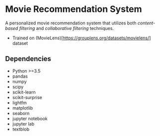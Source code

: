 # Movie Recommendation System
A personalized movie recommendation system that utilizes both _content-based filtering_
and _collaborative filtering_ techniques.

* Trained on (MovieLens)[https://grouplens.org/datasets/movielens/] dataset

## Dependencies
* Python >=3.5
* pandas
* numpy
* scipy
* scikit-learn
* scikit-surprise
* lightfm
* matplotlib
* seaborn
* jupyter notebook
* jupyter lab
* textblob

